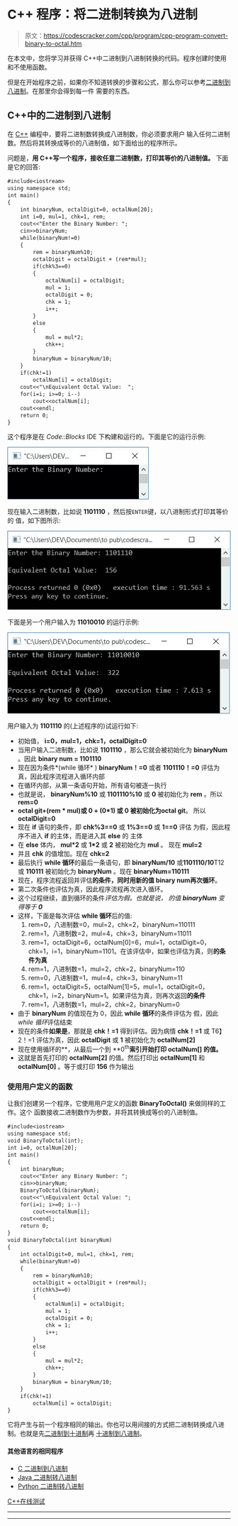 # C++ 程序：将二进制转换为八进制

> 原文：<https://codescracker.com/cpp/program/cpp-program-convert-binary-to-octal.htm>

在本文中，您将学习并获得 C++中二进制到八进制转换的代码。程序创建时使用和不使用函数。

但是在开始程序之前，如果你不知道转换的步骤和公式，那么你可以参考[二进制到八进制](/computer-fundamental/binary-to-octal.htm)。在那里你会得到每一件 需要的东西。

## C++中的二进制到八进制

在 [C++](/cpp/index.htm) 编程中，要将二进制数转换成八进制数，你必须要求用户 输入任何二进制数。然后将其转换成等价的八进制值，如下面给出的程序所示。

问题是，**用 C++写一个程序，接收任意二进制数，打印其等价的八进制值。** 下面是它的回答:

```
#include<iostream>
using namespace std;
int main()
{
    int binaryNum, octalDigit=0, octalNum[20];
    int i=0, mul=1, chk=1, rem;
    cout<<"Enter the Binary Number: ";
    cin>>binaryNum;
    while(binaryNum!=0)
    {
        rem = binaryNum%10;
        octalDigit = octalDigit + (rem*mul);
        if(chk%3==0)
        {
            octalNum[i] = octalDigit;
            mul = 1;
            octalDigit = 0;
            chk = 1;
            i++;
        }
        else
        {
            mul = mul*2;
            chk++;
        }
        binaryNum = binaryNum/10;
    }
    if(chk!=1)
        octalNum[i] = octalDigit;
    cout<<"\nEquivalent Octal Value:  ";
    for(i=i; i>=0; i--)
        cout<<octalNum[i];
    cout<<endl;
    return 0;
}
```

这个程序是在 *Code::Blocks* IDE 下构建和运行的。下面是它的运行示例:

![C++ program convert number from binary to octal](img/7223bf37a74e2340d7307e636b5571dd.png)

现在输入二进制数，比如说 **1101110** ，然后按`ENTER`键，以八进制形式打印其等价的 值，如下图所示:

![binary to octal c++](img/7fb46210ddb43e274ab84a1ab8c3884b.png)

下面是另一个用户输入为 **11010010** 的运行示例:

![binary to octal conversion c++](img/4ad0b0f7ad384d1d290191f407a66491.png)

用户输入为 **1101110** 的(上述程序的)试运行如下:

*   初始值， **i=0，mul=1，chk=1，octalDigit=0**
*   当用户输入二进制数，比如说 **1101110** ，那么它就会被初始化为 **binaryNum** 。因此 **binary num = 1101110**
*   现在因为条件*(while 循环* ) **binaryNum！=0** 或者 **1101110！=0** 评估为 真，因此程序流程进入循环内部
*   在循环内部，从第一条语句开始，所有语句被逐一执行
*   也就是说， **binaryNum%10** 或 **1101110%10** 或 **0** 被初始化为 **rem** 。所以 **rem=0**
*   **octal git+(rem * mul)**或 **0 + (0*1)** 或 **0** 被初始化为**octal git**。 所以 **octalDigit=0**
*   现在 **if** 语句的条件，即 **chk%3==0** 或 **1%3==0** 或 **1==0** 评估 为假，因此程序不进入 **if** 的主体，而是进入其 **else** 的 主体
*   在 **else** 体内， **mul*2** 或 **1*2** 或 **2** 被初始化为 **mul** 。 现在 **mul=2**
*   并且 **chk** 的值增加。现在 **chk=2**
*   最后执行 **while 循环**的最后一条语句，即 **binaryNum/10** 或**1101110/10**T12 或 **110111** 被初始化为 **binaryNum** 。现在 **binaryNum=110111**
*   现在，程序流程返回并评估**的条件，同时用新的值 **binary num**再次循环**。
*   第二次条件也评估为真，因此程序流程再次进入循环。
*   这个过程继续，直到循环的条件*评估为假。也就是说， 的值 **binaryNum** 变得等于 **0***
*   这样，下面是每次评估 **while 循环**后的值:
    1.  rem=0，八进制数=0，mul=2，chk=2，binaryNum=110111
    2.  rem=1，八进制数=2，mul=4，chk=3，binaryNum=11011
    3.  rem=1，octalDigit=6，octalNum[0]=6，mul=1，octalDigit=0，chk=1，i=1，binaryNum=1101。在该评估中，如果也评估为真，则**的条件为真**
    4.  rem=1，八进制数=1，mul=2，chk=2，binaryNum=110
    5.  rem=0，八进制数=1，mul=4，chk=3，binaryNum=11
    6.  rem=1，octalDigit=5，octalNum[1]=5，mul=1，octalDigit=0，chk=1，i=2，binaryNum=1。如果评估为真，则再次返回**的条件**
    7.  rem=1，八进制数=1，mul=2，chk=2，binaryNum=0
*   由于 **binaryNum** 的值现在为 0，因此 **while 循环**的条件评估为 假，因此 *while 循环*评估结束
*   现在的条件**如果是**，那就是 **chk！=1** 得到评估。因为病情 **chk！=1** 或 T6】2！=1 评估为真，因此 **octalDigit** 或 **1** 被初始化为 **octalNum[2]**
*   现在使用循环的**，从最后一个到 **0<sup>th</sup>**索引开始打印 **octalNum[]** 的值。**
*   这就是首先打印的 **octalNum[2]** 的值。然后打印出 **octalNum[1]** 和 **octalNum[0]** 。等于或打印 **156** 作为输出

### 使用用户定义的函数

让我们创建另一个程序，它使用用户定义的函数 **BinaryToOctal()** 来做同样的工作。这个 函数接收二进制数作为参数，并将其转换成等价的八进制值。

```
#include<iostream>
using namespace std;
void BinaryToOctal(int);
int i=0, octalNum[20];
int main()
{
    int binaryNum;
    cout<<"Enter any Binary Number: ";
    cin>>binaryNum;
    BinaryToOctal(binaryNum);
    cout<<"\nEquivalent Octal Value: ";
    for(i=i; i>=0; i--)
        cout<<octalNum[i];
    cout<<endl;
    return 0;
}
void BinaryToOctal(int binaryNum)
{
    int octalDigit=0, mul=1, chk=1, rem;
    while(binaryNum!=0)
    {
        rem = binaryNum%10;
        octalDigit = octalDigit + (rem*mul);
        if(chk%3==0)
        {
            octalNum[i] = octalDigit;
            mul = 1;
            octalDigit = 0;
            chk = 1;
            i++;
        }
        else
        {
            mul = mul*2;
            chk++;
        }
        binaryNum = binaryNum/10;
    }
    if(chk!=1)
        octalNum[i] = octalDigit;
}
```

它将产生与前一个程序相同的输出。你也可以用间接的方式把二进制转换成八进制。也就是先[二进制到十进制](/cpp/program/cpp-program-convert-binary-to-decimal.htm)再 [十进制到八进制](/cpp/program/cpp-program-convert-decimal-to-octal.htm)。

#### 其他语言的相同程序

*   [C 二进制到八进制](/c/program/c-program-convert-binary-to-octal.htm)
*   [Java 二进制转八进制](/java/program/java-program-convert-binary-to-octal.htm)
*   [Python 二进制转八进制](/python/program/python-program-convert-binary-to-octal.htm)

[C++在线测试](/exam/showtest.php?subid=3)

* * *

* * *